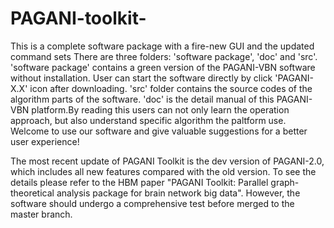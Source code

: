 # PAGANI-toolkit-
This is a complete software package with a fire-new GUI and the updated command sets
There are three folders: 'software package', 'doc' and 'src'. 'software package' contains a green version of the PAGANI-VBN software without installation. User can start the software directly by click 'PAGANI-X.X' icon after downloading. 'src' folder contains the source codes of the algorithm parts of the software. 'doc' is the detail manual of this PAGANI-VBN platform.By reading this users can not only learn the operation approach, but also understand specific algorithm the paltform use.
Welcome to use our software and give valuable suggestions for a better user experience! 

The most recent update of PAGANI Toolkit is the dev version of PAGANI-2.0, which includes all new features compared with the old version. To see the details please refer to the HBM paper "PAGANI Toolkit: Parallel graph-theoretical analysis package for brain network big data". However, the software should undergo a comprehensive test before merged to the master branch. 
